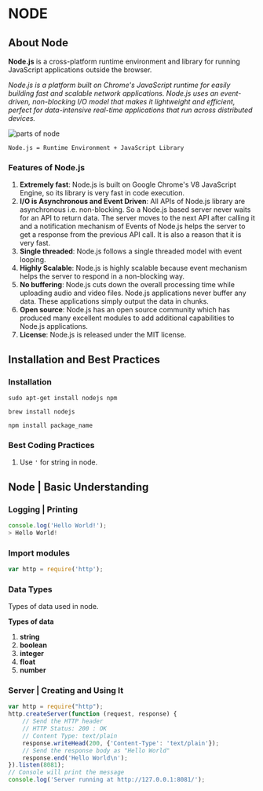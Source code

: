 # NODE

## About Node

**Node.js** is a cross-platform runtime environment and library for running JavaScript applications outside the browser.

*Node.js is a platform built on Chrome's JavaScript runtime for easily building fast and scalable network applications. Node.js uses an event-driven, non-blocking I/O model that makes it lightweight and efficient, perfect for data-intensive real-time applications that run across distributed devices.*

<img src="https://www.javatpoint.com/js/nodejs/images/what-is-nodejs.png" alt="parts of node"/>


`Node.js = Runtime Environment + JavaScript Library`

### Features of Node.js

1. **Extremely fast**: Node.js is built on Google Chrome's V8 JavaScript Engine, so its library is very fast in code execution.
2. **I/O is Asynchronous and Event Driven**: All APIs of Node.js library are asynchronous i.e. non-blocking. So a Node.js based server never waits for an API to return data. The server moves to the next API after calling it and a notification mechanism of Events of Node.js helps the server to get a response from the previous API call. It is also a reason that it is very fast.
3. **Single threaded**: Node.js follows a single threaded model with event looping.
4. **Highly Scalable**: Node.js is highly scalable because event mechanism helps the server to respond in a non-blocking way.
5. **No buffering**: Node.js cuts down the overall processing time while uploading audio and video files. Node.js applications never buffer any data. These applications simply output the data in chunks.
6. **Open source**: Node.js has an open source community which has produced many excellent modules to add additional capabilities to Node.js applications.
7. **License**: Node.js is released under the MIT license.


## Installation and Best Practices

### Installation

`sudo apt-get install nodejs npm`

`brew install nodejs`

`npm install package_name`

### Best Coding Practices

1. Use `'` for string in node.


## Node | Basic Understanding


### Logging | Printing

```js
console.log('Hello World!');
> Hello World!
```

### Import modules

```js
var http = require('http');
```

### Data Types

Types of data used in node.

**Types of data**

1. **string**
2. **boolean**
3. **integer**
4. **float**
5. **number**

### Server | Creating and Using It

```js
var http = require("http");  
http.createServer(function (request, response) {  
    // Send the HTTP header   
    // HTTP Status: 200 : OK 
    // Content Type: text/plain  
    response.writeHead(200, {'Content-Type': 'text/plain'}); 
    // Send the response body as "Hello World"  
    response.end('Hello World\n');  
}).listen(8081);  
// Console will print the message  
console.log('Server running at http://127.0.0.1:8081/'); 
```
